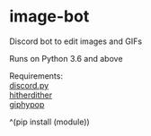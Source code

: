 # image-bot
Discord bot to edit images and GIFs

Runs on Python 3.6 and above

Requirements:                                               
[discord.py](https://github.com/Rapptz/discord.py)            
[hitherdither](https://github.com/hbldh/hitherdither)            
[giphypop](https://github.com/shaunduncan/giphypop) 

^(pip install (module))
